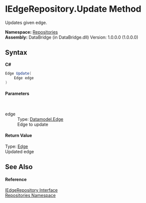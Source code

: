 # IEdgeRepository.Update Method 
 

Updates given edge.

**Namespace:**&nbsp;<a href="e0edd2e7-f86c-850a-35e3-670eb5412ec9">Repositories</a><br />**Assembly:**&nbsp;DataBridge (in DataBridge.dll) Version: 1.0.0.0 (1.0.0.0)

## Syntax

**C#**<br />
``` C#
Edge Update(
	Edge edge
)
```


#### Parameters
&nbsp;<dl><dt>edge</dt><dd>Type: <a href="19be5487-4623-807c-776e-93934534c2f8">Datamodel.Edge</a><br />Edge to update</dd></dl>

#### Return Value
Type: <a href="19be5487-4623-807c-776e-93934534c2f8">Edge</a><br />Updated edge

## See Also


#### Reference
<a href="2c1605e9-a3ea-356c-8773-7e85a228a5d8">IEdgeRepository Interface</a><br /><a href="e0edd2e7-f86c-850a-35e3-670eb5412ec9">Repositories Namespace</a><br />
